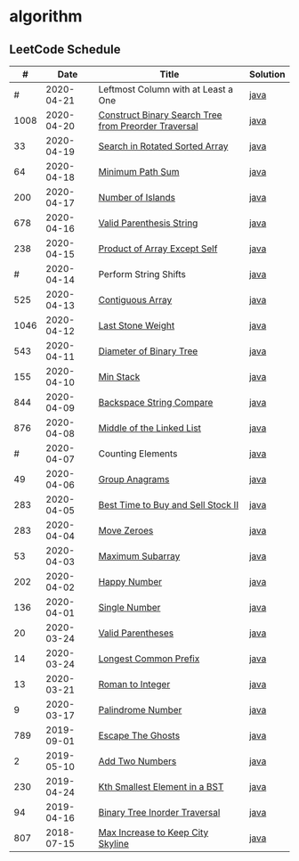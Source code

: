 # algorithm
## LeetCode Schedule

 \#   |Date        | Title         | Solution   |
------|------------|---------------|------------|
 \#   | 2020-04-21 | Leftmost Column with at Least a One | [java](./src/main/java/leetCode/LeftmostColumnWithAtLeastAOne.java) |
 1008 | 2020-04-20 | [Construct Binary Search Tree from Preorder Traversal](https://leetcode.com/problems/construct-binary-search-tree-from-preorder-traversal/) | [java](./src/main/java/leetCode/ConstructBinarySearchTreeFromPreorderTraversal.java) |
 33   | 2020-04-19 | [Search in Rotated Sorted Array](https://leetcode.com/problems/search-in-rotated-sorted-array/) | [java](./src/main/java/leetCode/SearchInRotatedSortedArray.java) |
 64   | 2020-04-18 | [Minimum Path Sum](https://leetcode.com/problems/minimum-path-sum/) | [java](./src/main/java/leetCode/MinimumPathSum.java) |
 200  | 2020-04-17 | [Number of Islands](https://leetcode.com/problems/number-of-islands/) | [java](./src/main/java/leetCode/NumberOfIslands.java) |
 678  | 2020-04-16 | [Valid Parenthesis String](https://leetcode.com/problems/valid-parenthesis-string/) | [java](./src/main/java/leetCode/ValidParenthesisString.java) |
 238  | 2020-04-15 | [Product of Array Except Self](https://leetcode.com/problems/product-of-array-except-self/) | [java](./src/main/java/leetCode/ProductOfArrayExceptSelf.java) |
 \#   | 2020-04-14 | Perform String Shifts | [java](./src/main/java/leetCode/PerformStringShifts.java) |
 525  | 2020-04-13 | [Contiguous Array](https://leetcode.com/problems/contiguous-array/) | [java](./src/main/java/leetCode/ContiguousArray.java) |
 1046 | 2020-04-12 | [Last Stone Weight](https://leetcode.com/problems/last-stone-weight/) | [java](./src/main/java/leetCode/LastStoneWeight.java) |
 543  | 2020-04-11 | [Diameter of Binary Tree](https://leetcode.com/problems/diameter-of-binary-tree/) | [java](./src/main/java/leetCode/DiameterOfBinaryTree.java) |
 155  | 2020-04-10 | [Min Stack](https://leetcode.com/problems/min-stack/) | [java](./src/main/java/leetCode/MinStack.java) |
 844  | 2020-04-09 | [Backspace String Compare](https://leetcode.com/problems/backspace-string-compare/) | [java](./src/main/java/leetCode/BackspaceStringCompare.java) |
 876  | 2020-04-08 | [Middle of the Linked List](https://leetcode.com/problems/middle-of-the-linked-list/) | [java](./src/main/java/leetCode/MiddleOfTheLinkedList.java) |
 \#   | 2020-04-07 | Counting Elements | [java](./src/main/java/leetCode/CountingElements.java) |
 49   | 2020-04-06 | [Group Anagrams](https://leetcode.com/problems/group-anagrams/) | [java](./src/main/java/leetCode/GroupAnagrams.java) |
 283  | 2020-04-05 | [Best Time to Buy and Sell Stock II](https://leetcode.com/problems/best-time-to-buy-and-sell-stock-ii/) | [java](./src/main/java/leetCode/BestTimeToBuyAndSellStockII.java) |
 283  | 2020-04-04 | [Move Zeroes](https://leetcode.com/problems/move-zeroes/) | [java](./src/main/java/leetCode/MoveZeroes.java) |
 53   | 2020-04-03 | [Maximum Subarray](https://leetcode.com/problems/maximum-subarray/) | [java](./src/main/java/leetCode/MaximumSubarray.java) |
 202  | 2020-04-02 | [Happy Number](https://leetcode.com/problems/happy-number/) | [java](./src/main/java/leetCode/HappyNumber.java) |
 136  | 2020-04-01 | [Single Number](https://leetcode.com/problems/single-number/) | [java](./src/main/java/leetCode/SingleNumber.java) |
 20   | 2020-03-24 | [Valid Parentheses](https://leetcode.com/problems/valid-parentheses/) | [java](./src/main/java/leetCode/ValidParentheses.java) |
 14   | 2020-03-24 | [Longest Common Prefix](https://leetcode.com/problems/longest-common-prefix/) | [java](./src/main/java/leetCode/LongestCommonPrefix.java) |
 13   | 2020-03-21 | [Roman to Integer](https://leetcode.com/problems/roman-to-integer/) | [java](./src/main/java/leetCode/RomanToInt.java) |
 9    | 2020-03-17 | [Palindrome Number](https://leetcode.com/problems/palindrome-number/) | [java](./src/main/java/leetCode/PalindromeNumber.java) |
 789  | 2019-09-01 | [Escape The Ghosts](https://leetcode.com/problems/escape-the-ghosts/) | [java](./src/main/java/leetCode/EscapeTheGhosts.java) |
 2    | 2019-05-10 | [Add Two Numbers](https://leetcode.com/problems/add-two-numbers/) | [java](./src/main/java/leetCode/AddTwoNumbers.java) |
 230  | 2019-04-24 | [Kth Smallest Element in a BST](https://leetcode.com/problems/kth-smallest-element-in-a-bst/) | [java](./src/main/java/leetCode/BSTKthSmallestElement.java) |
 94   | 2019-04-16 | [Binary Tree Inorder Traversal](https://leetcode.com/problems/binary-tree-inorder-traversal/) | [java](./src/main/java/leetCode/BinaryTreeInorderTraversal.java) |
 807  | 2018-07-15 | [Max Increase to Keep City Skyline](https://leetcode.com/problems/max-increase-to-keep-city-skyline/) | [java](./src/main/java/leetCode/MaxIncreaseKeepCitySkyline.java) |


